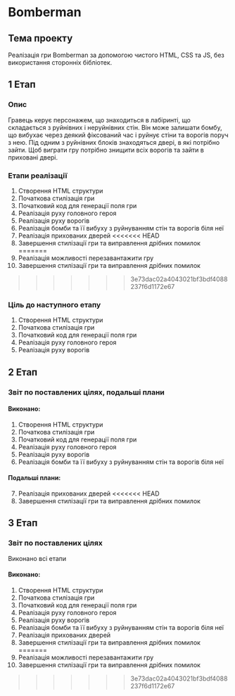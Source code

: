 # Bomberman
## Тема проекту
Реалізація гри Bomberman за допомогою чистого HTML, CSS та JS, без використання сторонніх бібліотек.

## 1 Етап
### Опис
Гравець керує персонажем, що знаходиться в лабіринті, що складається з руйнівних і неруйнівних стін. Він може залишати бомбу, що вибухає через деякий фіксований час і руйнує стіни та ворогів поруч з нею. Під одним з руйнівних блоків знаходяться двері, в які потрібно зайти. Щоб виграти гру потрібно знищити всіх ворогів та зайти в приховані двері.

### Етапи реалізації
  1. Створення HTML структури
  2. Початкова стилізація гри
  3. Початковий код для генерації поля гри
  4. Реалізація руху головного героя
  5. Реалізація руху ворогів
  6. Реалізація бомби та її вибуху з руйнуванням стін та ворогів біля неї
  7. Реалізація прихованих дверей
<<<<<<< HEAD
  8. Завершення стилізації гри та виправлення дрібних помилок
=======
  8. Реалізація можливості перезавантажити гру
  9. Завершення стилізації гри та виправлення дрібних помилок
>>>>>>> 3e73dac02a4043021bf3bdf4088237f6d1172e67
  
### Ціль до наступного етапу
  1. Створення HTML структури
  2. Початкова стилізація гри
  3. Початковий код для генерації поля гри
  4. Реалізація руху головного героя
  5. Реалізація руху ворогів

## 2 Етап
### Звіт по поставлених цілях, подальші плани
  #### Виконано:
  1. Створення HTML структури
  2. Початкова стилізація гри
  3. Початковий код для генерації поля гри
  4. Реалізація руху головного героя
  5. Реалізація руху ворогів
  6. Реалізація бомби та її вибуху з руйнуванням стін та ворогів біля неї
  #### Подальші плани:
  7. Реалізація прихованих дверей
<<<<<<< HEAD
  8. Завершення стилізації гри та виправлення дрібних помилок

## 3 Етап
### Звіт по поставлених цілях
Виконано всі етапи
  #### Виконано:
  1. Створення HTML структури
  2. Початкова стилізація гри
  3. Початковий код для генерації поля гри
  4. Реалізація руху головного героя
  5. Реалізація руху ворогів
  6. Реалізація бомби та її вибуху з руйнуванням стін та ворогів біля неї
  7. Реалізація прихованих дверей
  8. Завершення стилізації гри та виправлення дрібних помилок
=======
  8. Реалізація можливості перезавантажити гру
  9. Завершення стилізації гри та виправлення дрібних помилок
>>>>>>> 3e73dac02a4043021bf3bdf4088237f6d1172e67
